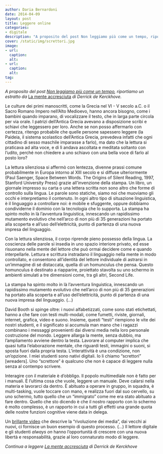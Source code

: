 ```yaml
---
author: Daria Bernardoni
date: 2014-04-09
layout: post
title: Leggere online
categories:
- digitale
description: "A proposito del post Non leggiamo più come un tempo, riportiamo un estratto da La mente accresciuta di Derrick de Kerckhove."
cover: /static/img/screttori.jpg
image: 
- url:
  caption:
  alt:
- url:
  caption:
  alt:
tag:
---
```

<em>A proposito del post [Non leggiamo più come un tempo](http://www.ilpost.it/2014/04/07/leggere-online/), riportiamo un estratto da </em>[La mente accresciuta](http://40k.it/books/collection/essays/20101203_mente_accresciuta.html)<em> di Derrick de Kerckhove.</em>


Le culture dei primi manoscritti, come la Grecia nel VI - V secolo a.C. o il Sacro Romano Impero nell’Alto Medioevo, hanno ancora bisogno, come i bambini quando imparano, di vocalizzare il testo, che in larga parte circola per via orale. 
I patrizi dell’Antica Grecia avevano a disposizione scribi e schiavi che leggessero per loro. Anche se non posso affermarlo con certezza, ritengo probabile che quelle persone sapessero leggere (la Paideia, il sistema scolastico dell’Antica Grecia, prevedeva infatti che ogni cittadino di sesso maschile imparasse a farlo), ma dato che la lettura si praticava ad alta voce, e di lì andava ascoltata e meditata soltanto con l’udito, perché non chiedere a uno schiavo con una bella voce di farlo al posto loro? 

La lettura silenziosa si affermò con lentezza, divenne prassi comune probabilmente in Europa intorno al XIII secolo e si diffuse ulteriormente (Paul Saenger, Space Between Words. The Origins of Silent Reading, 1997, Stanford University Press) grazie all’invenzione della stampa. Un libro, un giornale impresso su carta o una lettera scritta non sono altro che forme di controllo sulla lingua. Le parole sono statiche, siamo noi che muoviamo gli occhi e interpretiamo il contenuto. 
In ogni altro tipo di situazione linguistica, è il linguaggio a controllare noi: è mobile e sfuggente, oppure dobbiamo condividerne il dominio con la tecnologia che lo supporta.
La stampa ha spinto molto in là l’avventura linguistica, innescando un rapidissimo mutamento evolutivo che nell’arco di non più di 35 generazioni ha portato alla scoperta e all’uso dell’elettricità, punto di partenza di una nuova impresa del linguaggio.

Con la lettura silenziosa, il corpo riprende pieno possesso della lingua. La coscienza delle parole si insedia in uno spazio interiore privato, ed esse risuonano nella mente del lettore che può ormai decidere come e quando interpellarle. 
Lettura e scrittura instradano il linguaggio nella mente in modo controllato, e consentono all’identità del lettore individuale di astrarsi in un’immagine di sé distaccata, quella di un homunculus che pensa. Questo homunculus è destinato a riapparire, proiettato stavolta su uno schermo in ambienti simulati a tre dimensioni come, tra gli altri, Second Life.

La stampa ha spinto molto in là l’avventura linguistica, innescando un rapidissimo mutamento evolutivo che nell’arco di non più di 35 generazioni ha portato alla scoperta e all’uso dell’elettricità, punto di partenza di una nuova impresa del linguaggio. (...)

David Booth si spinge oltre: i nuovi alfabetizzati, come sono stati etichettati, hanno a che fare con testi multi-modali, come fumetti, riviste, giornali, internet, grafica, video e suono. Insieme, questi “testi” riempiono le vite dei nostri studenti, e il significato si accumula man mano che i ragazzi combinano i messaggi provenienti dai diversi media nella loro personale costruzione del mondo.
Leggere allarga la mente, senza dubbio, ma l’ampliamento avviene dentro la testa. Lavorare al computer implica che quasi tutta l’elaborazione mentale, che riguardi testi, immagini o suoni, si sposta fuori dalla propria testa. L’interattività è una condizione, non un’opzione. I miei studenti sono nativi digitali. Io li chiamo “screttori” [wreaders]. Uno “screttore” è qualcuno che non è capace di leggere nulla senza al contempo scrivere. 

Interagire con il materiale è d’obbligo. Il popolo multimediale non è fatto per i manuali. È l’ultima cosa che vuole, leggere un manuale. Deve calarsi nella materia e lavorarci da dentro. È abituato a operare in gruppo, in squadra, è multi-tasking, vuole toccare con mano, e realizza fuori dal suo cervello, su uno schermo, tutto quello che un “immigrato” come me era stato abituato a fare dentro. Quello che sto dicendo è che il nostro rapporto con lo schermo è molto complesso, è un rapporto in cui a tutti gli effetti una grande quota delle nostre funzioni cognitive viene data in delega. 

Un [brillante video](www.youtube.com/watch?v=HsJLRX-nK4w) che descrive la “rivoluzione dei media”, dai vecchi ai nuovi, ci fornisce un buon esempio di questo processo. (...) Il lettore digitale e gli studenti <em>always on</em> hanno l’opportunità di crescere con una nuova libertà e responsabilità, grazie al loro connaturato modo di leggere.

<em>Continua a leggere [La mente accresciuta](http://40k.it/books/collection/essays/20101203_mente_accresciuta.html) di Derrick de Kerckhove</em>

